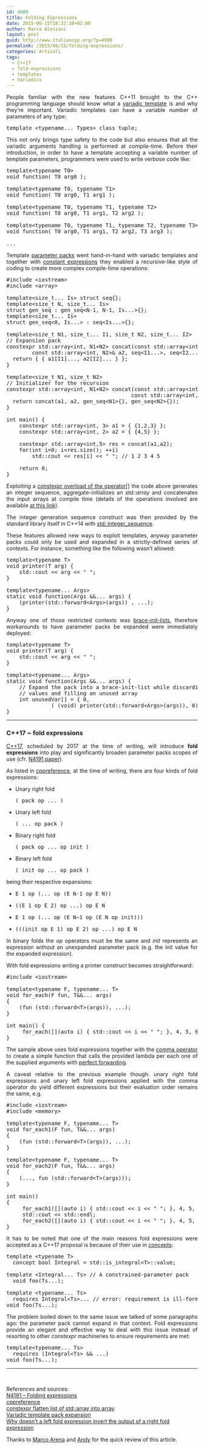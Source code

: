 ```yaml
---
id: 4980
title: Folding Expressions
date: 2015-06-15T18:32:38+02:00
author: Marco Alesiani
layout: post
guid: http://www.italiancpp.org/?p=4980
permalink: /2015/06/15/folding-expressions/
categories: Articoli
tags:
  - C++17
  - fold-expressions
  - templates
  - Variadics
---
```

<p style="text-align: justify;">
  People familiar with the new features C++11 brought to the C++ programming language should know what a <a href="https://en.wikipedia.org/wiki/Variadic_template" target="_blank">variadic template</a> is and why they&#8217;re important. Variadic templates can have a variable number of parameters of any type:
</p>



<pre>template &lt;typename... Types&gt; class tuple;</pre>



<p style="text-align: justify;">
  This not only brings type safety to the code but also ensures that all the variadic arguments handling is performed at compile-time. Before their introduction, in order to have a template accepting a variable number of template parameters, programmers were used to write verbose code like:
</p>



<pre>template&lt;typename T0&gt;
void function( T0 arg0 );

template&lt;typename T0, typename T1&gt;
void function( T0 arg0, T1 arg1 );

template&lt;typename T0, typename T1, typename T2&gt;
void function( T0 arg0, T1 arg1, T2 arg2 );

template&lt;typename T0, typename T1, typename T2, typename T3&gt;
void function( T0 arg0, T1 arg1, T2 arg2, T3 arg3 );

...</pre>



<p style="text-align: justify;">
  Template <a href="http://en.cppreference.com/w/cpp/language/parameter_pack" target="_blank">parameter packs</a> went hand-in-hand with variadic templates and together with <a href="http://en.cppreference.com/w/cpp/language/constant_expression" target="_blank">constant expressions</a> they enabled a recursive-like style of coding to create more complex compile-time operations:
</p>



<pre>#include &lt;iostream&gt;
#include &lt;array&gt;

template&lt;size_t... Is&gt; struct seq{};
template&lt;size_t N, size_t... Is&gt;
struct gen_seq : gen_seq&lt;N-1, N-1, Is...&gt;{};
template&lt;size_t... Is&gt;
struct gen_seq&lt;0, Is...&gt; : seq&lt;Is...&gt;{};

template&lt;size_t N1, size_t... I1, size_t N2, size_t... I2&gt;
// Expansion pack
constexpr std::array&lt;int, N1+N2&gt; concat(const std::array&lt;int, N1&gt;& a1, 
        const std::array&lt;int, N2&gt;& a2, seq&lt;I1...&gt;, seq&lt;I2...&gt;){
  return { { a1[I1]..., a2[I2]... } };
}

template&lt;size_t N1, size_t N2&gt;
// Initializer for the recursion
constexpr std::array&lt;int, N1+N2&gt; concat(const std::array&lt;int, N1&gt;& a1, 
                                       const std::array&lt;int, N2&gt;& a2){
  return concat(a1, a2, gen_seq&lt;N1&gt;{}, gen_seq&lt;N2&gt;{});
}

int main() {
    constexpr std::array&lt;int, 3&gt; a1 = { {1,2,3} };
    constexpr std::array&lt;int, 2&gt; a2 = { {4,5} };

    constexpr std::array&lt;int,5&gt; res = concat(a1,a2);
    for(int i=0; i&lt;res.size(); ++i)
        std::cout &lt;&lt; res[i] &lt;&lt; " "; // 1 2 3 4 5

    return 0;
}</pre>



<p style="text-align: justify;">
  Exploiting a <a href="http://en.cppreference.com/w/cpp/container/array/operator_at" target="_blank">constexpr overload of the operator[]</a> the code above generates an integer sequence, aggregate-initializes an <em>std::array</em> and concatenates the input arrays at compile time (details of the operations involved are available <a href="http://stackoverflow.com/q/25068481/1938163" target="_blank">at this link</a>).
</p>

<p style="text-align: justify;">
  The integer generation sequence construct was then provided by the standard library itself in C++14 with <a href="http://en.cppreference.com/w/cpp/utility/integer_sequence" target="_blank">std::integer_sequence</a>.
</p>

<p style="text-align: justify;">
  These features allowed new ways to exploit templates, anyway parameter packs could only be used and expanded in a strictly-defined series of contexts. For instance, something like the following wasn&#8217;t allowed:
</p>



<pre>template&lt;typename T&gt;
void printer(T arg) {
    std::cout &lt;&lt; arg &lt;&lt; " ";
}

template&lt;typename... Args&gt;
static void function(Args &&... args) {
    (printer(std::forward&lt;Args&gt;(args)) , ...);
}</pre>



<p style="text-align: justify;">
  Anyway one of those restricted contexts was <a href="http://en.cppreference.com/w/cpp/language/list_initialization" target="_blank">brace-init-lists</a>, therefore workarounds to have parameter packs be expanded were immediately deployed:
</p>



<pre>template&lt;typename T&gt;
void printer(T arg) {
    std::cout &lt;&lt; arg &lt;&lt; " ";
}

template&lt;typename... Args&gt;
static void function(Args &&... args) {
    // Expand the pack into a brace-init-list while discarding the return
    // values and filling an unused array
    int unusedVar[] = { 0, 
              ( (void) printer(std::forward&lt;Args&gt;(args)), 0) ... };
}</pre>



* * *

### 

### C++17 ~ fold expressions

<p style="text-align: justify;">
  <a href="https://en.wikipedia.org/wiki/C%2B%2B17" target="_blank">C++17</a>, scheduled by 2017 at the time of writing, will introduce<strong> fold expressions</strong> into play and significantly broaden parameter packs scopes of use (cfr. <a href="http://www.open-std.org/jtc1/sc22/wg21/docs/papers/2014/n4191.html" target="_blank">N4191 paper</a>).
</p>

<p style="text-align: justify;">
  As listed in <a href="http://en.cppreference.com/w/cpp/language/fold" target="_blank">cppreference</a>, at the time of writing, there are four kinds of fold expressions:
</p>

  * Unary right fold 
    <pre>( pack op ... )</pre>

  * Unary left fold 
    <pre>( ... op pack )</pre>

  * Binary right fold 
    <pre>( pack op ... op init )</pre>

  * Binary left fold 
    <pre>( init op ... op pack )</pre>

being their respective expansions:

  * <pre>E_1 op (... op (E_N-1 op E_N))</pre>

  * <pre>((E_1 op E_2) op ...) op E_N</pre>

  * <pre>E_1 op (... op (E_N−1 op (E_N op init)))</pre>

  * <pre>(((init op E_1) op E_2) op ...) op E_N</pre>

<p style="text-align: justify;">
  In binary folds the <em>op</em> operators must be the same and <em>init</em> represents an expression without an unexpanded parameter pack (e.g. the init value for the expanded expression).
</p>

<p style="text-align: justify;">
  With fold expressions writing a printer construct becomes straightforward:
</p>



<pre>#include &lt;iostream&gt;

template&lt;typename F, typename... T&gt;
void for_each(F fun, T&&... args)
{
    (fun (std::forward&lt;T&gt;(args)), ...);
}

int main() {
     for_each([](auto i) { std::cout &lt;&lt; i &lt;&lt; " "; }, 4, 5, 6); // 4 5 6
}</pre>



<p style="text-align: justify;">
  The sample above uses fold expressions together with the <a href="http://en.cppreference.com/w/cpp/language/operator_other#Built-in_comma_operator" target="_blank">comma operator</a> to create a simple function that calls the provided lambda per each one of the supplied arguments with <a href="http://stackoverflow.com/q/24732926/1938163" target="_blank">perfect forwarding</a>.
</p>

<p style="text-align: justify;">
  A caveat relative to the previous example though: unary right fold expressions and unary left fold expressions applied with the comma operator do yield different expressions but their evaluation order remains the same, e.g.
</p>



<pre>#include &lt;iostream&gt;
#include &lt;memory&gt;

template&lt;typename F, typename... T&gt;
void for_each1(F fun, T&&... args)
{
    (fun (std::forward&lt;T&gt;(args)), ...);
}

template&lt;typename F, typename... T&gt;
void for_each2(F fun, T&&... args)
{
    (..., fun (std::forward&lt;T&gt;(args)));
}

int main()
{
     for_each1([](auto i) { std::cout &lt;&lt; i &lt;&lt; " "; }, 4, 5, 6); // 4 5 6
     std::cout &lt;&lt; std::endl;
     for_each2([](auto i) { std::cout &lt;&lt; i &lt;&lt; " "; }, 4, 5, 6); // 4 5 6
}</pre>



<p style="text-align: justify;">
  It has to be noted that one of the main reasons fold expressions were accepted as a C++17 proposal is because of their use in <a href="https://en.wikipedia.org/wiki/Concepts_(C%2B%2B)" target="_blank">concepts</a>:
</p>



<pre>template &lt;typename T&gt;
  concept bool Integral = std::is_integral&lt;T&gt;::value;

template &lt;Integral... Ts&gt; // A constrained-parameter pack
  void foo(Ts...);

template &lt;typename... Ts&gt;
  requires Integral&lt;Ts&gt;... // error: requirement is ill-formed
void foo(Ts...);</pre>



<p style="text-align: justify;">
  The problem boiled down to the same issue we talked of some paragraphs ago: the parameter pack cannot expand in that context. Fold expressions provide an elegant and effective way to deal with this issue instead of resorting to other <em>constexpr</em> machineries to ensure requirements are met:
</p>



<pre>template&lt;typename... Ts&gt;
  requires (Integral&lt;Ts&gt; && ...)
void foo(Ts...);</pre>



* * *

&nbsp;

References and sources:  
<a href="http://www.open-std.org/jtc1/sc22/wg21/docs/papers/2014/n4191.html" target="_blank">N4191 &#8211; Folding expressions</a>  
<a href="http://en.cppreference.com/" target="_blank">cppreference</a>  
<a href="http://stackoverflow.com/questions/25068481/c11-constexpr-flatten-list-of-stdarray-into-array" target="_blank">constexpr flatten list of std::array into array</a>  
<a href="http://stackoverflow.com/q/25680461/1938163" target="_blank">Variadic template pack expansion</a>  
<a href="http://stackoverflow.com/questions/30819547/why-doesnt-a-left-fold-expression-invert-the-output-of-a-right-fold-expression" target="_blank">Why doesn&#8217;t a left fold expression invert the output of a right fold expression</a>

Thanks to <a href="http://www.italiancpp.org/utenti/marco/" target="_blank">Marco Arena</a> and <a href="http://stackoverflow.com/users/1932150/andy-prowl" target="_blank">Andy</a> for the quick review of this article.